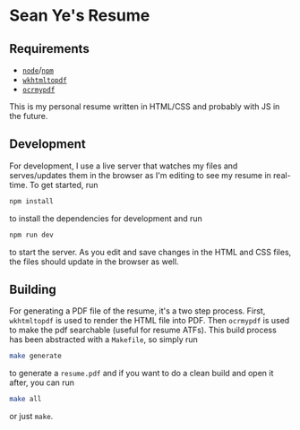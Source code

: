 # Sean Ye's Resume

## Requirements

- [`node`](https://nodejs.org/en/)/[`npm`](https://www.npmjs.com/)
- [`wkhtmltopdf`](https://wkhtmltopdf.org/)
- [`ocrmypdf`](https://github.com/jbarlow83/OCRmyPDF)

This is my personal resume written in HTML/CSS and probably with JS in the
future.

## Development

For development, I use a live server that watches my files and serves/updates
them in the browser as I'm editing to see my resume in real-time. To get
started, run

```sh
npm install
```

to install the dependencies for development and run

```sh
npm run dev
```

to start the server. As you edit and save changes in the HTML and CSS files, the
files should update in the browser as well.

## Building

For generating a PDF file of the resume, it's a two step process. First,
`wkhtmltopdf` is used to render the HTML file into PDF. Then `ocrmypdf` is used
to make the pdf searchable (useful for resume ATFs). This build process has been
abstracted with a `Makefile`, so simply run

```sh
make generate
```

to generate a `resume.pdf` and if you want to do a clean build and open it
after, you can run

```sh
make all
```

or just `make`.
